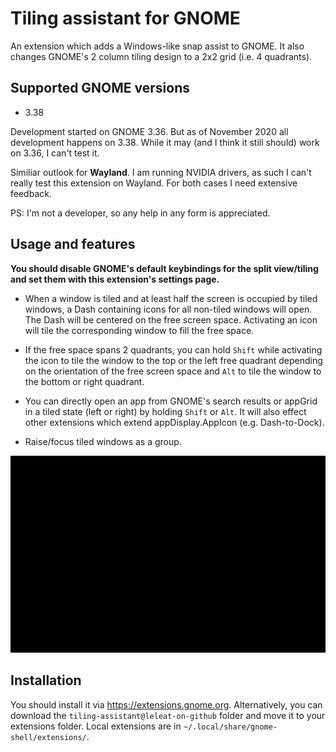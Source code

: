 # Tiling assistant for GNOME

An extension which adds a Windows-like snap assist to GNOME. It also changes GNOME's 2 column tiling design to a 2x2 grid (i.e. 4 quadrants).

## Supported GNOME versions

- 3.38

Development started on GNOME 3.36. But as of November 2020 all development happens on 3.38. While it may (and I think it still should) work on 3.36, I can't test it.

Similiar outlook for **Wayland**. I am running NVIDIA drivers, as such I can't really test this extension on Wayland. For both cases I need extensive feedback.

PS: 
I'm not a developer, so any help in any form is appreciated.

## Usage and features

**You should disable GNOME's default keybindings for the split view/tiling and set them with this extension's settings page.**

- When a window is tiled and at least half the screen is occupied by tiled windows, a Dash containing icons for all non-tiled windows will open. The Dash will be centered on the free screen space. 
Activating an icon will tile the corresponding window to fill the free space. 

- If the free space spans 2 quadrants, you can hold `Shift` while activating the icon to tile the window to the top or the left free quadrant depending on the orientation of the free screen space and `Alt` to tile the window to the bottom or right quadrant.

- You can directly open an app from GNOME's search results or appGrid in a tiled state (left or right) by holding `Shift` or `Alt`. It will also effect other extensions which extend appDisplay.AppIcon (e.g. Dash-to-Dock).

- Raise/focus tiled windows as a group.

![Preview](preview.gif)

## Installation

You should install it via https://extensions.gnome.org. Alternatively, you can download the `tiling-assistant@leleat-on-github` folder and move it to your extensions folder. Local extensions are in `~/.local/share/gnome-shell/extensions/`.
